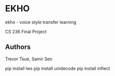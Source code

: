 # EKHO

ekho - voice style transfer learning


CS 236 Final Project

## Authors
Trevor Tsue, Samir Sen

pip install lws
pip install unidecode
pip install inflect
